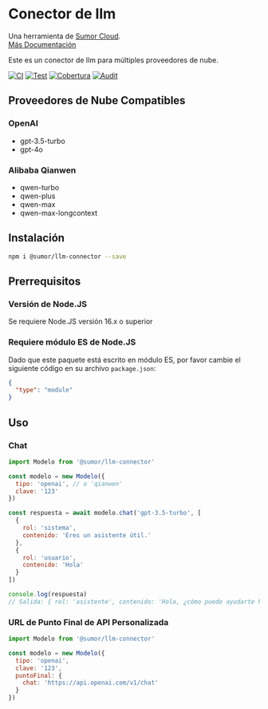 # Conector de llm

Una herramienta de [Sumor Cloud](https://sumor.cloud).  
[Más Documentación](https://sumor.cloud/llm-connector)

Este es un conector de llm para múltiples proveedores de nube.

[![CI](https://github.com/sumor-cloud/llm-connector/actions/workflows/ci.yml/badge.svg)](https://github.com/sumor-cloud/llm-connector/actions/workflows/ci.yml)
[![Test](https://github.com/sumor-cloud/llm-connector/actions/workflows/ut.yml/badge.svg)](https://github.com/sumor-cloud/llm-connector/actions/workflows/ut.yml)
[![Cobertura](https://github.com/sumor-cloud/llm-connector/actions/workflows/coverage.yml/badge.svg)](https://github.com/sumor-cloud/llm-connector/actions/workflows/coverage.yml)
[![Audit](https://github.com/sumor-cloud/llm-connector/actions/workflows/audit.yml/badge.svg)](https://github.com/sumor-cloud/llm-connector/actions/workflows/audit.yml)

## Proveedores de Nube Compatibles

### OpenAI

- gpt-3.5-turbo
- gpt-4o

### Alibaba Qianwen

- qwen-turbo
- qwen-plus
- qwen-max
- qwen-max-longcontext

## Instalación

```bash
npm i @sumor/llm-connector --save
```

## Prerrequisitos

### Versión de Node.JS

Se requiere Node.JS versión 16.x o superior

### Requiere módulo ES de Node.JS

Dado que este paquete está escrito en módulo ES,
por favor cambie el siguiente código en su archivo `package.json`:

```json
{
  "type": "module"
}
```

## Uso

### Chat

```javascript
import Modelo from '@sumor/llm-connector'

const modelo = new Modelo({
  tipo: 'openai', // o 'qianwen'
  clave: '123'
})

const respuesta = await modelo.chat('gpt-3.5-turbo', [
  {
    rol: 'sistema',
    contenido: 'Eres un asistente útil.'
  },
  {
    rol: 'usuario',
    contenido: 'Hola'
  }
])

console.log(respuesta)
// Salida: { rol: 'asistente', contenido: 'Hola, ¿cómo puedo ayudarte hoy?' }
```

### URL de Punto Final de API Personalizada

```javascript
import Modelo from '@sumor/llm-connector'

const modelo = new Modelo({
  tipo: 'openai',
  clave: '123',
  puntoFinal: {
    chat: 'https://api.openai.com/v1/chat'
  }
})
```